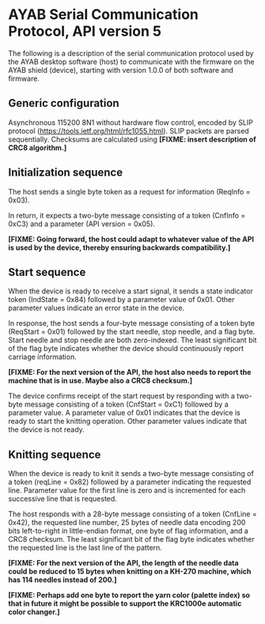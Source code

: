 # AYAB Serial Communication Protocol, API version 5

The following is a description of the serial communication protocol used by the
AYAB desktop software (host) to communicate with the firmware on the AYAB shield
(device), starting with version 1.0.0 of both software and firmware.

## Generic configuration

Asynchronous 115200 8N1 without hardware flow control, encoded by SLIP protocol
(https://tools.ietf.org/html/rfc1055.html). SLIP packets are parsed sequentially.
Checksums are calculated using **[FIXME: insert description of CRC8 algorithm.]**

## Initialization sequence

The host sends a single byte token as a request for information (ReqInfo = 0x03).

In return, it expects a two-byte message consisting of a token (CnfInfo = 0xC3)
and a parameter (API version = 0x05).

**[FIXME: Going forward, the host could adapt to whatever value of the API is used
by the device, thereby ensuring backwards compatibility.]**

## Start sequence

When the device is ready to receive a start signal, it sends a state indicator 
token (IndState = 0x84) followed by a parameter value of 0x01. Other parameter 
values indicate an error state in the device.

In response, the host sends a four-byte message consisting of a token byte
(ReqStart = 0x01) followed by the start needle, stop needle, and a flag byte.
Start needle and stop needle are both zero-indexed. The least significant bit
of the flag byte indicates whether the device should continuously report carriage
information.

**[FIXME: For the next version of the API, the host also needs to report the
machine that is in use. Maybe also a CRC8 checksum.]**

The device confirms receipt of the start request by responding with a two-byte
message consisting of a token (CnfStart = 0xC1) followed by a parameter value.
A parameter value of 0x01 indicates that the device is ready to start the knitting
operation. Other parameter values indicate that the device is not ready.

## Knitting sequence

When the device is ready to knit it sends a two-byte message consisting of a
token (reqLine = 0x82) followed by a parameter indicating the requested line.
Parameter value for the first line is zero and is incremented for each successive
line that is requested.

The host responds with a 28-byte message consisting of a token (CnfLine = 0x42),
the requested line number, 25 bytes of needle data encoding 200 bits left-to-right
in little-endian format, one byte of flag information, and a CRC8 checksum. The
least significant bit of the flag byte indicates whether the requested line is the
last line of the pattern.

**[FIXME: For the next version of the API, the length of the needle data could be
reduced to 15 bytes when knitting on a KH-270 machine, which has 114 needles
instead of 200.]**

**[FIXME: Perhaps add one byte to report the yarn color (palette index) so that
in future it might be possible to support the KRC1000e automatic color changer.]**
